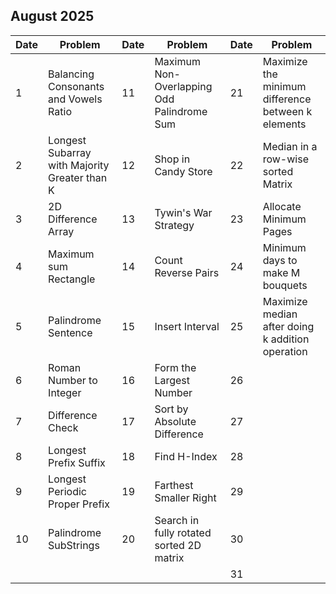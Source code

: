 ## August 2025

| Date | Problem                                       | Date | Problem                                    | Date | Problem                                            |
| ---- | --------------------------------------------- | ---- | ------------------------------------------ | ---- | -------------------------------------------------- |
| 1    | Balancing Consonants and Vowels Ratio         | 11   | Maximum Non-Overlapping Odd Palindrome Sum | 21   | Maximize the minimum difference between k elements |
| 2    | Longest Subarray with Majority Greater than K | 12   | Shop in Candy Store                        | 22   | Median in a row-wise sorted Matrix                 |
| 3    | 2D Difference Array                           | 13   | Tywin's War Strategy                       | 23   | Allocate Minimum Pages                             |
| 4    | Maximum sum Rectangle                         | 14   | Count Reverse Pairs                        | 24   | Minimum days to make M bouquets                    |
| 5    | Palindrome Sentence                           | 15   | Insert Interval                            | 25   | Maximize median after doing k addition operation   |
| 6    | Roman Number to Integer                       | 16   | Form the Largest Number                    | 26   |                                                    |
| 7    | Difference Check                              | 17   | Sort by Absolute Difference                | 27   |                                                    |
| 8    | Longest Prefix Suffix                         | 18   | Find H-Index                               | 28   |                                                    |
| 9    | Longest Periodic Proper Prefix                | 19   | Farthest Smaller Right                     | 29   |                                                    |
| 10   | Palindrome SubStrings                         | 20   | Search in fully rotated sorted 2D matrix   | 30   |                                                    |
|      |                                               |      |                                            | 31   |                                                    |
